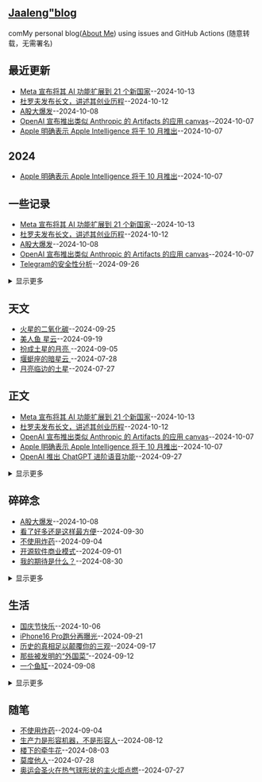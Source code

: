## [Jaaleng"blog](https://jaaleng.github.io/)
comMy personal blog([About Me](https://github.com/jaaleng/jaaleng.github.io/issues/1/)) using issues and GitHub Actions (随意转载，无需署名)

## 最近更新
- [Meta 宣布将其 AI 功能扩展到 21 个新国家](https://github.com/jaaleng/jaaleng.github.io/issues/84)--2024-10-13
- [杜罗夫发布长文，讲述其创业历程](https://github.com/jaaleng/jaaleng.github.io/issues/83)--2024-10-12
- [A股大爆发](https://github.com/jaaleng/jaaleng.github.io/issues/82)--2024-10-08
- [OpenAI 宣布推出类似 Anthropic 的 Artifacts 的应用 canvas](https://github.com/jaaleng/jaaleng.github.io/issues/81)--2024-10-07
- [Apple 明确表示 Apple Intelligence 将于 10 月推出](https://github.com/jaaleng/jaaleng.github.io/issues/80)--2024-10-07
## 2024
- [Apple 明确表示 Apple Intelligence 将于 10 月推出](https://github.com/jaaleng/jaaleng.github.io/issues/80)--2024-10-07
## 一些记录
- [Meta 宣布将其 AI 功能扩展到 21 个新国家](https://github.com/jaaleng/jaaleng.github.io/issues/84)--2024-10-13
- [杜罗夫发布长文，讲述其创业历程](https://github.com/jaaleng/jaaleng.github.io/issues/83)--2024-10-12
- [A股大爆发](https://github.com/jaaleng/jaaleng.github.io/issues/82)--2024-10-08
- [OpenAI 宣布推出类似 Anthropic 的 Artifacts 的应用 canvas](https://github.com/jaaleng/jaaleng.github.io/issues/81)--2024-10-07
- [Telegram的安全性分析](https://github.com/jaaleng/jaaleng.github.io/issues/76)--2024-09-26
<details><summary>显示更多</summary>

- [开源SSL证书管理工具](https://github.com/jaaleng/jaaleng.github.io/issues/74)--2024-09-24
- [World in Dots – 一键生成点状地图](https://github.com/jaaleng/jaaleng.github.io/issues/72)--2024-09-22
- [iPhone16 Pro跑分再曝光](https://github.com/jaaleng/jaaleng.github.io/issues/71)--2024-09-21
- [一款安卓应用安装包管理器](https://github.com/jaaleng/jaaleng.github.io/issues/70)--2024-09-20
- [提升Cursor AI代码编辑体验而精选](https://github.com/jaaleng/jaaleng.github.io/issues/68)--2024-09-18
- [历史的真相足以颠覆你的三观](https://github.com/jaaleng/jaaleng.github.io/issues/67)--2024-09-17
- [很多项目可以通过docker进行部署](https://github.com/jaaleng/jaaleng.github.io/issues/66)--2024-09-14
- [开源 Web 思维导图工具](https://github.com/jaaleng/jaaleng.github.io/issues/65)--2024-09-13
- [那些被发明的“外国菜”](https://github.com/jaaleng/jaaleng.github.io/issues/64)--2024-09-12
- [利用大型语言模型增量构建知识图谱的工具](https://github.com/jaaleng/jaaleng.github.io/issues/63)--2024-09-11
- [巧妙的灯泡钟](https://github.com/jaaleng/jaaleng.github.io/issues/61)--2024-09-09
- [一个鱼缸](https://github.com/jaaleng/jaaleng.github.io/issues/60)--2024-09-08
- [Telegram 已经达到了1000万付费订阅用户。现在有1000万人在享受 Telegram Premium 的服务！](https://github.com/jaaleng/jaaleng.github.io/issues/59)--2024-09-07
- [一个在线计算器工具大全](https://github.com/jaaleng/jaaleng.github.io/issues/58)--2024-09-06
- [Typr 是一个类似 Medium 的 React 写作编辑器](https://github.com/jaaleng/jaaleng.github.io/issues/55)--2024-09-03
- [证书防伪](https://github.com/jaaleng/jaaleng.github.io/issues/54)--2024-09-02
- [开源软件商业模式](https://github.com/jaaleng/jaaleng.github.io/issues/53)--2024-09-01
- [冷管降温](https://github.com/jaaleng/jaaleng.github.io/issues/51)--2024-08-29
- [巴黎工艺品博物馆](https://github.com/jaaleng/jaaleng.github.io/issues/49)--2024-08-27
- [彼得·蒂尔的实验](https://github.com/jaaleng/jaaleng.github.io/issues/48)--2024-08-25
- [AR 笔记本](https://github.com/jaaleng/jaaleng.github.io/issues/47)--2024-08-24
- [Stephen Wilkes’ Stunning Day to Night Images Capture a Fully New Perspective](https://github.com/jaaleng/jaaleng.github.io/issues/46)--2024-08-23
- [电源开关符号的演变](https://github.com/jaaleng/jaaleng.github.io/issues/45)--2024-08-23
- [拟人语音](https://github.com/jaaleng/jaaleng.github.io/issues/44)--2024-08-22
- [秘鲁首都利马,悬崖之上](https://github.com/jaaleng/jaaleng.github.io/issues/43)--2024-08-20
- [自制躺式电脑椅](https://github.com/jaaleng/jaaleng.github.io/issues/42)--2024-08-19
- [新疆喀什的阿图什天门景区](https://github.com/jaaleng/jaaleng.github.io/issues/41)--2024-08-18
- [快递电动小车](https://github.com/jaaleng/jaaleng.github.io/issues/40)--2024-08-17
- [广州番禺有个巨无霸地铁站，](https://github.com/jaaleng/jaaleng.github.io/issues/39)--2024-08-16
- [Telegram CEO发文庆祝Telegram成立11周年](https://github.com/jaaleng/jaaleng.github.io/issues/37)--2024-08-14
- [维苏威古卷](https://github.com/jaaleng/jaaleng.github.io/issues/36)--2024-08-13
- [零度国境线](https://github.com/jaaleng/jaaleng.github.io/issues/35)--2024-08-12
- [胡杨林](https://github.com/jaaleng/jaaleng.github.io/issues/34)--2024-08-12
- [一家荷兰公司发明了单叶片的风力发电](https://github.com/jaaleng/jaaleng.github.io/issues/33)--2024-08-12
- [生产力是形容机器，不是形容人](https://github.com/jaaleng/jaaleng.github.io/issues/32)--2024-08-12
- [无叶片飞机](https://github.com/jaaleng/jaaleng.github.io/issues/31)--2024-08-11
- [德雷克海峡](https://github.com/jaaleng/jaaleng.github.io/issues/30)--2024-08-10
- [Archaeologists Unearth Buddha Statue in Ancient Egyptian Port City](https://github.com/jaaleng/jaaleng.github.io/issues/29)--2024-08-10
- [钛心脏](https://github.com/jaaleng/jaaleng.github.io/issues/28)--2024-08-08
- [可种植棺材](https://github.com/jaaleng/jaaleng.github.io/issues/27)--2024-08-07
- [风力发电世界纪录](https://github.com/jaaleng/jaaleng.github.io/issues/26)--2024-08-07
- [电子绷带](https://github.com/jaaleng/jaaleng.github.io/issues/25)--2024-08-07
- [香蕉遥控器](https://github.com/jaaleng/jaaleng.github.io/issues/24)--2024-08-07
- [推荐单栏样式 卡片式设计 的现代 Hexo 主题](https://github.com/jaaleng/jaaleng.github.io/issues/21)--2024-08-02
- [天宝十载（751年）正月，安禄山生日](https://github.com/jaaleng/jaaleng.github.io/issues/20)--2024-08-01
- [Notion 终于要支持中文了！](https://github.com/jaaleng/jaaleng.github.io/issues/19)--2024-07-31
- [转存用的网络服务](https://github.com/jaaleng/jaaleng.github.io/issues/18)--2024-07-31
- [大一统+开源免费！Stability Matrix整合WebUI+ComfyUI等10多种流行包，傻瓜式操作](https://github.com/jaaleng/jaaleng.github.io/issues/17)--2024-07-31
- [在Github上写博客？最简单的方法！](https://github.com/jaaleng/jaaleng.github.io/issues/16)--2024-07-30
- [影视TV](https://github.com/jaaleng/jaaleng.github.io/issues/14)--2024-07-28
- [一个大佬开发的仿朋友圈的极简微博，这个是多人版的](https://github.com/jaaleng/jaaleng.github.io/issues/12)--2024-07-27
- [ 开源许可的种类与区别](https://github.com/jaaleng/jaaleng.github.io/issues/8)--2024-07-27
- [继Bootcdn之后，Goedge被官方通过jQueryJS投毒](https://github.com/jaaleng/jaaleng.github.io/issues/5)--2024-07-27
- [Linux Mint 22 Wilma ](https://github.com/jaaleng/jaaleng.github.io/issues/3)--2024-07-27
- [巴黎奥运会开幕式，来几个常用m3u直播源](https://github.com/jaaleng/jaaleng.github.io/issues/2)--2024-07-26
</details>

## 天文
- [火星的二氧化碳](https://github.com/jaaleng/jaaleng.github.io/issues/75)--2024-09-25
- [美人鱼 星云](https://github.com/jaaleng/jaaleng.github.io/issues/69)--2024-09-19
- [扮成土星的月亮  ](https://github.com/jaaleng/jaaleng.github.io/issues/57)--2024-09-05
- [堰蜓座的暗星云  ](https://github.com/jaaleng/jaaleng.github.io/issues/13)--2024-07-28
- [月亮临边的土星](https://github.com/jaaleng/jaaleng.github.io/issues/11)--2024-07-27
## 正文
- [Meta 宣布将其 AI 功能扩展到 21 个新国家](https://github.com/jaaleng/jaaleng.github.io/issues/84)--2024-10-13
- [杜罗夫发布长文，讲述其创业历程](https://github.com/jaaleng/jaaleng.github.io/issues/83)--2024-10-12
- [OpenAI 宣布推出类似 Anthropic 的 Artifacts 的应用 canvas](https://github.com/jaaleng/jaaleng.github.io/issues/81)--2024-10-07
- [Apple 明确表示 Apple Intelligence 将于 10 月推出](https://github.com/jaaleng/jaaleng.github.io/issues/80)--2024-10-07
- [OpenAI 推出 ChatGPT 进阶语音功能](https://github.com/jaaleng/jaaleng.github.io/issues/77)--2024-09-27
<details><summary>显示更多</summary>

- [Telegram的安全性分析](https://github.com/jaaleng/jaaleng.github.io/issues/76)--2024-09-26
- [火星的二氧化碳](https://github.com/jaaleng/jaaleng.github.io/issues/75)--2024-09-25
- [开源SSL证书管理工具](https://github.com/jaaleng/jaaleng.github.io/issues/74)--2024-09-24
- [Stack Auth – 开源的用户认证与管理平台](https://github.com/jaaleng/jaaleng.github.io/issues/73)--2024-09-23
- [World in Dots – 一键生成点状地图](https://github.com/jaaleng/jaaleng.github.io/issues/72)--2024-09-22
- [一款安卓应用安装包管理器](https://github.com/jaaleng/jaaleng.github.io/issues/70)--2024-09-20
- [美人鱼 星云](https://github.com/jaaleng/jaaleng.github.io/issues/69)--2024-09-19
- [提升Cursor AI代码编辑体验而精选](https://github.com/jaaleng/jaaleng.github.io/issues/68)--2024-09-18
- [历史的真相足以颠覆你的三观](https://github.com/jaaleng/jaaleng.github.io/issues/67)--2024-09-17
- [很多项目可以通过docker进行部署](https://github.com/jaaleng/jaaleng.github.io/issues/66)--2024-09-14
- [开源 Web 思维导图工具](https://github.com/jaaleng/jaaleng.github.io/issues/65)--2024-09-13
- [利用大型语言模型增量构建知识图谱的工具](https://github.com/jaaleng/jaaleng.github.io/issues/63)--2024-09-11
- [AI赋能，语言无界](https://github.com/jaaleng/jaaleng.github.io/issues/62)--2024-09-10
- [一个在线计算器工具大全](https://github.com/jaaleng/jaaleng.github.io/issues/58)--2024-09-06
- [不使用炸药](https://github.com/jaaleng/jaaleng.github.io/issues/56)--2024-09-04
- [Typr 是一个类似 Medium 的 React 写作编辑器](https://github.com/jaaleng/jaaleng.github.io/issues/55)--2024-09-03
- [证书防伪](https://github.com/jaaleng/jaaleng.github.io/issues/54)--2024-09-02
- [开源软件商业模式](https://github.com/jaaleng/jaaleng.github.io/issues/53)--2024-09-01
- [鲸鲨的确切年龄](https://github.com/jaaleng/jaaleng.github.io/issues/50)--2024-08-28
- [巴黎工艺品博物馆](https://github.com/jaaleng/jaaleng.github.io/issues/49)--2024-08-27
- [自制躺式电脑椅](https://github.com/jaaleng/jaaleng.github.io/issues/42)--2024-08-19
- [广州番禺有个巨无霸地铁站，](https://github.com/jaaleng/jaaleng.github.io/issues/39)--2024-08-16
- [声音授权](https://github.com/jaaleng/jaaleng.github.io/issues/38)--2024-08-15
- [Telegram CEO发文庆祝Telegram成立11周年](https://github.com/jaaleng/jaaleng.github.io/issues/37)--2024-08-14
- [维苏威古卷](https://github.com/jaaleng/jaaleng.github.io/issues/36)--2024-08-13
- [转存用的网络服务](https://github.com/jaaleng/jaaleng.github.io/issues/18)--2024-07-31
- [大一统+开源免费！Stability Matrix整合WebUI+ComfyUI等10多种流行包，傻瓜式操作](https://github.com/jaaleng/jaaleng.github.io/issues/17)--2024-07-31
- [在Github上写博客？最简单的方法！](https://github.com/jaaleng/jaaleng.github.io/issues/16)--2024-07-30
- [一个大佬开发的仿朋友圈的极简微博，这个是多人版的](https://github.com/jaaleng/jaaleng.github.io/issues/12)--2024-07-27
- [一些Emby客户端，Android和iOS](https://github.com/jaaleng/jaaleng.github.io/issues/10)--2024-07-27
</details>

## 碎碎念
- [A股大爆发](https://github.com/jaaleng/jaaleng.github.io/issues/82)--2024-10-08
- [看了好多还是这样最方便](https://github.com/jaaleng/jaaleng.github.io/issues/78)--2024-09-30
- [不使用炸药](https://github.com/jaaleng/jaaleng.github.io/issues/56)--2024-09-04
- [开源软件商业模式](https://github.com/jaaleng/jaaleng.github.io/issues/53)--2024-09-01
- [我的期待是什么？](https://github.com/jaaleng/jaaleng.github.io/issues/52)--2024-08-30
<details><summary>显示更多</summary>

- [冷管降温](https://github.com/jaaleng/jaaleng.github.io/issues/51)--2024-08-29
- [彼得·蒂尔的实验](https://github.com/jaaleng/jaaleng.github.io/issues/48)--2024-08-25
- [胡杨林](https://github.com/jaaleng/jaaleng.github.io/issues/34)--2024-08-12
- [介绍个这样的网站](https://github.com/jaaleng/jaaleng.github.io/issues/23)--2024-08-03
- [楼下的牵牛花](https://github.com/jaaleng/jaaleng.github.io/issues/22)--2024-08-03
- [莫度他人](https://github.com/jaaleng/jaaleng.github.io/issues/15)--2024-07-28
- [Mozilla在Firefox 128版本中加入了由Meta共同编写、专为广告行业设计的PPA API](https://github.com/jaaleng/jaaleng.github.io/issues/7)--2024-07-27
</details>

## 生活
- [国庆节快乐](https://github.com/jaaleng/jaaleng.github.io/issues/79)--2024-10-06
- [iPhone16 Pro跑分再曝光](https://github.com/jaaleng/jaaleng.github.io/issues/71)--2024-09-21
- [历史的真相足以颠覆你的三观](https://github.com/jaaleng/jaaleng.github.io/issues/67)--2024-09-17
- [那些被发明的“外国菜”](https://github.com/jaaleng/jaaleng.github.io/issues/64)--2024-09-12
- [一个鱼缸](https://github.com/jaaleng/jaaleng.github.io/issues/60)--2024-09-08
<details><summary>显示更多</summary>

- [电源开关符号的演变](https://github.com/jaaleng/jaaleng.github.io/issues/45)--2024-08-23
- [拟人语音](https://github.com/jaaleng/jaaleng.github.io/issues/44)--2024-08-22
- [声音授权](https://github.com/jaaleng/jaaleng.github.io/issues/38)--2024-08-15
- [零度国境线](https://github.com/jaaleng/jaaleng.github.io/issues/35)--2024-08-12
- [胡杨林](https://github.com/jaaleng/jaaleng.github.io/issues/34)--2024-08-12
- [钛心脏](https://github.com/jaaleng/jaaleng.github.io/issues/28)--2024-08-08
- [天宝十载（751年）正月，安禄山生日](https://github.com/jaaleng/jaaleng.github.io/issues/20)--2024-08-01
- [影视TV](https://github.com/jaaleng/jaaleng.github.io/issues/14)--2024-07-28
- [电视直播软件推荐三个，是安装在智能电视或电视盒子的](https://github.com/jaaleng/jaaleng.github.io/issues/9)--2024-07-27
- [就是这个道理。](https://github.com/jaaleng/jaaleng.github.io/issues/6)--2024-07-27
- [奥运会圣火在热气球形状的主火炬点燃](https://github.com/jaaleng/jaaleng.github.io/issues/4)--2024-07-27
</details>

## 随笔
- [不使用炸药](https://github.com/jaaleng/jaaleng.github.io/issues/56)--2024-09-04
- [生产力是形容机器，不是形容人](https://github.com/jaaleng/jaaleng.github.io/issues/32)--2024-08-12
- [楼下的牵牛花](https://github.com/jaaleng/jaaleng.github.io/issues/22)--2024-08-03
- [莫度他人](https://github.com/jaaleng/jaaleng.github.io/issues/15)--2024-07-28
- [奥运会圣火在热气球形状的主火炬点燃](https://github.com/jaaleng/jaaleng.github.io/issues/4)--2024-07-27
